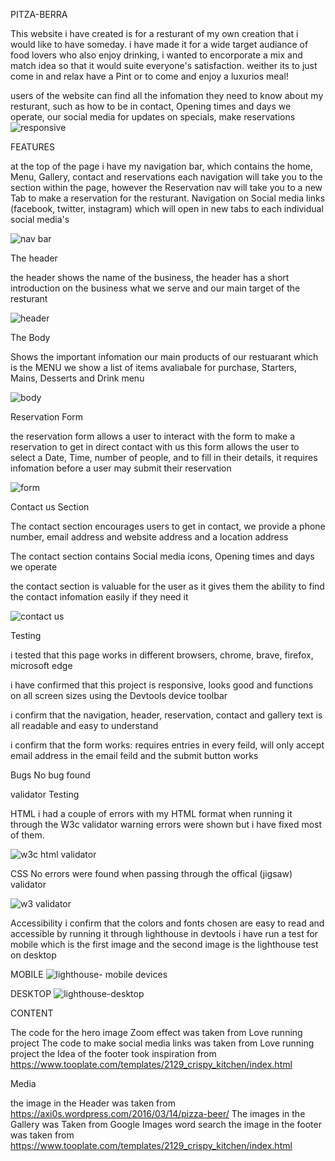 PITZA-BERRA

This website i have created is for a resturant of my own creation that i would like to have someday.
i have made it for a wide target audiance of food lovers who also enjoy drinking, i wanted to encorporate a mix and match idea so that it would suite everyone's satisfaction.
weither its to just come in and relax have a Pint or to come and enjoy a luxurios meal!

users of the website can find all the infomation they need to know about my resturant, such as how to be in contact, Opening times and days we operate, our social media for updates on specials, make reservations 
![responsive](https://user-images.githubusercontent.com/124196828/232959701-6fb808a2-e220-4cac-96ac-e34ee68ad046.jpg)


FEATURES

at the top of the page i have my navigation bar, which contains the home, Menu, Gallery, contact and reservations
each navigation will take you to the section within the page, however the Reservation nav will take you to a new Tab to make a reservation for the resturant.
Navigation on Social media links (facebook, twitter, instagram) which will open in new tabs to each individual social media's

![nav bar](https://user-images.githubusercontent.com/124196828/232961155-7e0b053d-d51b-4161-ba67-7ca7c5c619ab.jpg)


The header

the header shows the name of the business,
the header has a short introduction on the business what we serve and our main target of the resturant


![header](https://user-images.githubusercontent.com/124196828/232961290-74020d7d-b812-49ae-8c24-190501948d99.jpg)


The Body 

Shows the important infomation our main products of our restuarant which is the MENU 
we show a list of items avaliabale for purchase, Starters, Mains, Desserts and Drink menu


![body](https://user-images.githubusercontent.com/124196828/232961514-c922216c-f079-45c1-b180-7582d462f79c.jpg)

Reservation Form

the reservation form allows a user to interact with the form to make a reservation to get in direct contact with us 
this form allows the user to select a Date, Time, number of people, and to fill in their details, it requires infomation before a user may submit their reservation

![form ](https://user-images.githubusercontent.com/124196828/232960854-0b7139bd-adf4-4082-a3b2-2b21f128b9de.jpg)


Contact us Section

The contact section encourages users to get in contact, we provide a phone number, email address and website address
and a location address

The contact section contains Social media icons,
Opening times and days we operate

the contact section is  valuable for the user as it gives them the ability to find the contact infomation easily if they need it


![contact us](https://user-images.githubusercontent.com/124196828/232960952-10afeb7a-4b5d-4d53-a855-35916f422d39.jpg)


Testing

i tested that this page works in different browsers, chrome, brave, firefox, microsoft edge

i have confirmed that this project is responsive, looks good and functions on all screen sizes
using the Devtools device toolbar

i confirm that the navigation, header, reservation, contact and gallery text is all readable and easy to understand

i confirm that the form works: requires entries in every feild, will only accept email address in the email feild and the submit button works

Bugs
No bug found 

validator Testing

HTML
i had a couple of errors with my HTML format when running it through the W3c validator
warning errors were shown but i have fixed most of them.

![w3c html validator](https://user-images.githubusercontent.com/124196828/232960574-991acfe6-ec10-483b-91d7-246e81cc9482.jpg)


CSS 
No errors were found when passing through the offical (jigsaw) validator

![w3 validator](https://user-images.githubusercontent.com/124196828/232960599-5502f562-3ddf-4ce2-83c6-b0173d70cba9.jpg)


Accessibility
i confirm that the colors and fonts chosen are easy to read and accessible by running it through lighthouse in devtools
i have run a test for mobile which is the first image and the second image is the lighthouse test on desktop

MOBILE
![lighthouse- mobile devices](https://user-images.githubusercontent.com/124196828/232959927-a8c56915-c2b9-4403-9da9-7dbd692e63b8.jpg)

DESKTOP
![lighthouse-desktop](https://user-images.githubusercontent.com/124196828/232959943-652ad353-d7fa-4ac4-9040-ce0aa46e7ae7.jpg)


CONTENT

The code for the hero image Zoom effect was taken from Love running project The code to make social media links was taken from Love running project the Idea of the footer took inspiration from https://www.tooplate.com/templates/2129_crispy_kitchen/index.html

Media

the image in the Header was taken from https://axi0s.wordpress.com/2016/03/14/pizza-beer/ The images in the Gallery was Taken from Google Images word search the image in the footer was taken from https://www.tooplate.com/templates/2129_crispy_kitchen/index.html